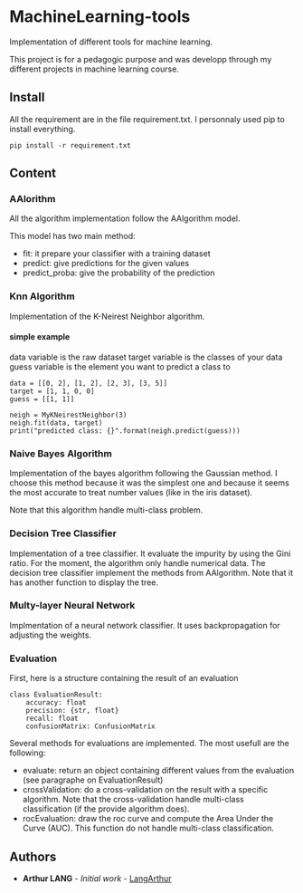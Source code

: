 # MachineLearning-tools

Implementation of different tools for machine learning.

This project is for a pedagogic purpose and was developp through my different projects in machine learning course.

## Install

All the requirement are in the file requirement.txt. I personnaly used pip to install everything.

```
pip install -r requirement.txt
```

## Content

### AAlorithm

All the algorithm implementation follow the AAlgorithm model.

This model has two main method:
- fit: it prepare your classifier with a training dataset
- predict: give predictions for the given values
- predict_proba: give the probability of the prediction

### Knn Algorithm

Implementation of the K-Neirest Neighbor algorithm.

#### simple example

data variable is the raw dataset
target variable is the classes of your data
guess variable is the element you want to predict a class to
```
data = [[0, 2], [1, 2], [2, 3], [3, 5]]
target = [1, 1, 0, 0]
guess = [[1, 1]]

neigh = MyKNeirestNeighbor(3)
neigh.fit(data, target)
print("predicted class: {}".format(neigh.predict(guess)))
```

### Naive Bayes Algorithm

Implementation of the bayes algorithm following the Gaussian method. I choose this method because it was the simplest one and because it seems the most accurate to treat number values (like in the iris dataset).

Note that this algorithm handle multi-class problem.

### Decision Tree Classifier

Implementation of a tree classifier. It evaluate the impurity by using the Gini ratio. For the moment, the algorithm only handle numerical data.
The decision tree classifier implement the methods from AAlgorithm. Note that it has another function to display the tree.

### Multy-layer Neural Network

Implmentation of a neural network classifier. It uses backpropagation for adjusting the weights.

### Evaluation

First, here is a structure containing the result of an evaluation

```
class EvaluationResult:
    accuracy: float
    precision: {str, float}
    recall: float
    confusionMatrix: ConfusionMatrix
```

Several methods for evaluations are implemented. The most usefull are the following:

- evaluate: return an object containing different values from the evaluation (see paragraphe on EvaluationResult)
- crossValidation: do a cross-validation on the result with a specific algorithm. Note that the cross-validation handle multi-class classification (if the provide algorithm does).
- rocEvaluation: draw the roc curve and compute the Area Under the Curve (AUC). This function do not handle multi-class classification.


## Authors

* **Arthur LANG** - *Initial work* - [LangArthur](https://github.com/LangArthur)